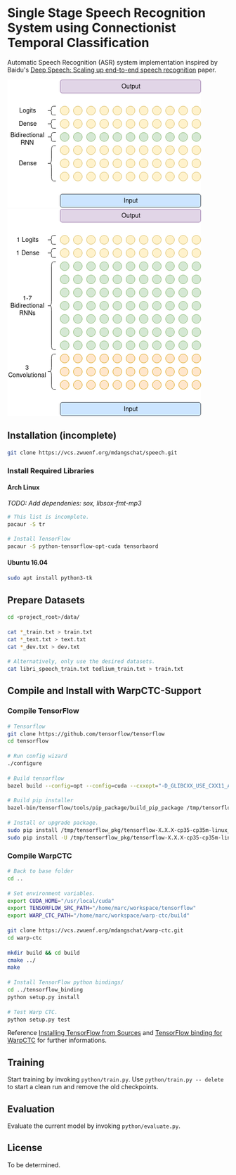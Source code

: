 # Single Stage Speech Recognition System using Connectionist Temporal Classification

Automatic Speech Recognition (ASR) system implementation inspired by Baidu's
[Deep Speech: Scaling up end-to-end speech recognition](https://arxiv.org/abs/1412.5567) paper.

![Deep Speech 1 Network Architecture](images/ds1-network-architecture.png)
![Modified Network Architecture](images/network-architecture.png)


## Installation (incomplete)
```bash
git clone https://vcs.zwuenf.org/mdangschat/speech.git
```

### Install Required Libraries
#### Arch Linux

*TODO: Add dependenies: sox, libsox-fmt-mp3*
```sh
# This list is incomplete.
pacaur -S tr

# Install TensorFlow
pacaur -S python-tensorflow-opt-cuda tensorbaord
```


#### Ubuntu 16.04
```sh
sudo apt install python3-tk
```


## Prepare Datasets
```sh
cd <project_root>/data/

cat *_train.txt > train.txt
cat *_text.txt > text.txt
cat *_dev.txt > dev.txt

# Alternatively, only use the desired datasets.
cat libri_speech_train.txt tedlium_train.txt > train.txt
```


## Compile and Install with WarpCTC-Support
### Compile TensorFlow
```sh
# Tensorflow
git clone https://github.com/tensorflow/tensorflow
cd tensorflow

# Run config wizard
./configure

# Build tensorflow
bazel build --config=opt --config=cuda --cxxopt="-D_GLIBCXX_USE_CXX11_ABI=0" //tensorflow/tools/pip_package:build_pip_package

# Build pip installer
bazel-bin/tensorflow/tools/pip_package/build_pip_package /tmp/tensorflow_pkg

# Install or upgrade package.
sudo pip install /tmp/tensorflow_pkg/tensorflow-X.X.X-cp35-cp35m-linux_x86_64.whl
sudo pip install -U /tmp/tensorflow_pkg/tensorflow-X.X.X-cp35-cp35m-linux_x86_64.whl
```


### Compile WarpCTC
```sh
# Back to base folder
cd ..

# Set environment variables.
export CUDA_HOME="/usr/local/cuda"
export TENSORFLOW_SRC_PATH="/home/marc/workspace/tensorflow"
export WARP_CTC_PATH="/home/marc/workspace/warp-ctc/build"

git clone https://vcs.zwuenf.org/mdangschat/warp-ctc.git
cd warp-ctc

mkdir build && cd build
cmake ../
make

# Install TensorFlow python bindings/
cd ../tensorflow_binding
python setup.py install

# Test Warp CTC.
python setup.py test

```

Reference [Installing TensorFlow from Sources](https://www.tensorflow.org/install/install_sources) 
and [TensorFlow binding for WarpCTC](https://github.com/baidu-research/warp-ctc/tree/master/tensorflow_binding) 
for further informations.


## Training
Start training by invoking `python/train.py`.
Use `python/train.py -- delete` to start a clean run and remove the old checkpoints.


## Evaluation
Evaluate the current model by invoking `python/evaluate.py`.
 

## License
To be determined.

<!--
# vim: ts=2:sw=2:et:
-->